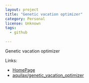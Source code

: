 ```yaml
---
layout: project
title: "Genetic vacation optimizer"
category: Personal
license: Unknown
tags:
  - github
  
---
```


Genetic vacation optimizer

Links:

* [HomePage](aquilax.github.com)
* [aquilax/genetic_vacation_optimizer](https://github.com/aquilax/genetic_vacation_optimizer)
